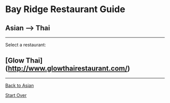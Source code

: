 # Bay Ridge Restaurant Guide
## Asian --> Thai
---
Select a restaurant:
## [Glow Thai] (http://www.glowthairestaurant.com/)
---
[Back to Asian](asian.md)

[Start Over](../home.md)